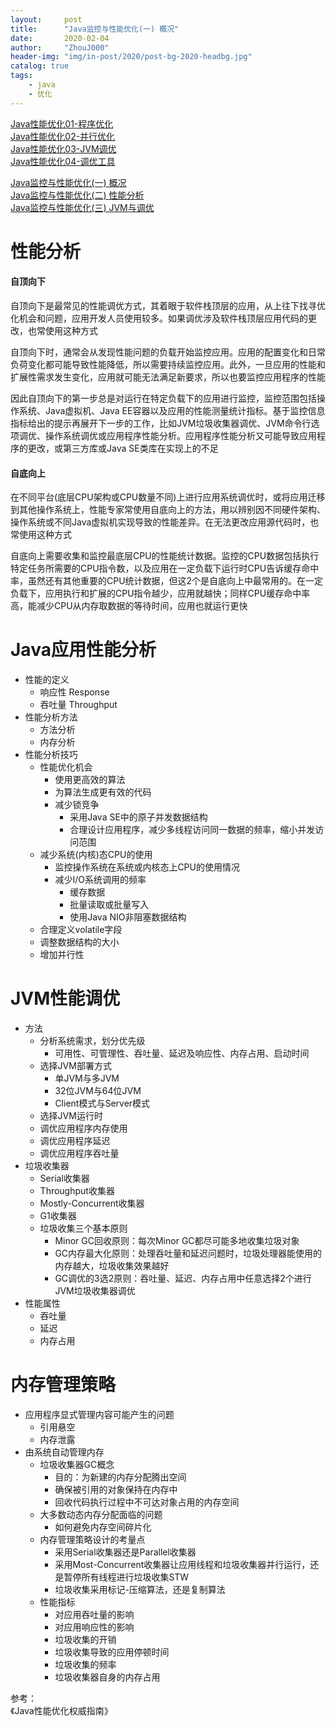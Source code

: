 ```yaml
---
layout:     post
title:      "Java监控与性能优化(一) 概况"
date:       2020-02-04
author:     "ZhouJ000"
header-img: "img/in-post/2020/post-bg-2020-headbg.jpg"
catalog: true
tags:
    - java
    - 优化
--- 
```


[Java性能优化01-程序优化](https://zhouj000.github.io/2019/01/06/java-optimize-01/)  
[Java性能优化02-并行优化](https://zhouj000.github.io/2019/01/08/java-optimize-02/)  
[Java性能优化03-JVM调优](https://zhouj000.github.io/2019/01/10/java-optimize-03/)  
[Java性能优化04-调优工具](https://zhouj000.github.io/2019/01/11/java-optimize-04/)  

[Java监控与性能优化(一) 概况](https://zhouj000.github.io/2020/02/04/java-monitoring-optimization-1/)  
[Java监控与性能优化(二) 性能分析](https://zhouj000.github.io/2020/11/15/java-monitoring-optimization-2/)  
[Java监控与性能优化(三) JVM与调优](https://zhouj000.github.io/2021/10/10/java-monitoring-optimization-3/)  



# 性能分析

#### 自顶向下

自顶向下是最常见的性能调优方式，其着眼于软件栈顶层的应用，从上往下找寻优化机会和问题，应用开发人员使用较多。如果调优涉及软件栈顶层应用代码的更改，也常使用这种方式

自顶向下时，通常会从发现性能问题的负载开始监控应用。应用的配置变化和日常负荷变化都可能导致性能降低，所以需要持续监控应用。此外，一旦应用的性能和扩展性需求发生变化，应用就可能无法满足新要求，所以也要监控应用程序的性能

因此自顶向下的第一步总是对运行在特定负载下的应用进行监控，监控范围包括操作系统、Java虚拟机、Java EE容器以及应用的性能测量统计指标。基于监控信息指标给出的提示再展开下一步的工作，比如JVM垃圾收集器调优、JVM命令行选项调优、操作系统调优或应用程序性能分析。应用程序性能分析又可能导致应用程序的更改，或第三方库或Java SE类库在实现上的不足

#### 自底向上

在不同平台(底层CPU架构或CPU数量不同)上进行应用系统调优时，或将应用迁移到其他操作系统上，性能专家常使用自底向上的方法，用以辨别因不同硬件架构、操作系统或不同Java虚拟机实现导致的性能差异。在无法更改应用源代码时，也常使用这种方式

自底向上需要收集和监控最底层CPU的性能统计数据。监控的CPU数据包括执行特定任务所需要的CPU指令数，以及应用在一定负载下运行时CPU告诉缓存命中率，虽然还有其他重要的CPU统计数据，但这2个是自底向上中最常用的。在一定负载下，应用执行和扩展的CPU指令越少，应用就越快；同样CPU缓存命中率高，能减少CPU从内存取数据的等待时间，应用也就运行更快



# Java应用性能分析

+ 性能的定义
	- 响应性 Response
	- 吞吐量 Throughput
+ 性能分析方法
	- 方法分析
	- 内存分析
+ 性能分析技巧
	- 性能优化机会
		+ 使用更高效的算法
		+ 为算法生成更有效的代码
		+ 减少锁竞争
			- 采用Java SE中的原子并发数据结构
			- 合理设计应用程序，减少多线程访问同一数据的频率，缩小并发访问范围
	- 减少系统(内核)态CPU的使用
		+ 监控操作系统在系统或内核态上CPU的使用情况
		+ 减少I/O系统调用的频率
			- 缓存数据
			- 批量读取或批量写入
			- 使用Java NIO非阻塞数据结构
	- 合理定义volatile字段
	- 调整数据结构的大小
	- 增加并行性

# JVM性能调优

+ 方法
	- 分析系统需求，划分优先级
		+ 可用性、可管理性、吞吐量、延迟及响应性、内存占用、启动时间
	- 选择JVM部署方式
		+ 单JVM与多JVM
		+ 32位JVM与64位JVM
		+ Client模式与Server模式
	- 选择JVM运行时
	- 调优应用程序内存使用
	- 调优应用程序延迟
	- 调优应用程序吞吐量
+ 垃圾收集器
	- Serial收集器
	- Throughput收集器
	- Mostly-Concurrent收集器
	- G1收集器
	- 垃圾收集三个基本原则
		+ Minor GC回收原则：每次Minor GC都尽可能多地收集垃圾对象
		+ GC内存最大化原则：处理吞吐量和延迟问题时，垃圾处理器能使用的内存越大，垃圾收集效果越好
		+ GC调优的3选2原则：吞吐量、延迟、内存占用中任意选择2个进行JVM垃圾收集器调优
+ 性能属性
	- 吞吐量
	- 延迟
	- 内存占用

# 内存管理策略

+ 应用程序显式管理内容可能产生的问题
	- 引用悬空
	- 内存泄露
+ 由系统自动管理内存
	- 垃圾收集器GC概念
		+ 目的：为新建的内存分配腾出空间
		+ 确保被引用的对象保持在内存中
		+ 回收代码执行过程中不可达对象占用的内存空间
	- 大多数动态内存分配面临的问题
		+ 如何避免内存空间碎片化
	- 内存管理策略设计的考量点
		+ 采用Serial收集器还是Parallel收集器
		+ 采用Most-Concurrent收集器让应用线程和垃圾收集器并行运行，还是暂停所有线程进行垃圾收集STW
		+ 垃圾收集采用标记-压缩算法，还是复制算法
	- 性能指标
		+ 对应用吞吐量的影响
		+ 对应用响应性的影响
		+ 垃圾收集的开销
		+ 垃圾收集导致的应用停顿时间
		+ 垃圾收集的频率
		+ 垃圾收集器自身的内存占用


参考：  
《Java性能优化权威指南》  
